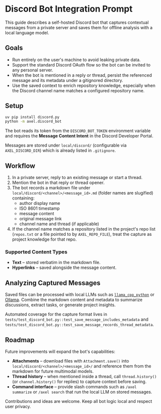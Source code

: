# Discord Bot Integration Prompt

This guide describes a self-hosted Discord bot that captures contextual messages from a
private server and saves them for offline analysis with a local language model.

## Goals

- Run entirely on the user's machine to avoid leaking private data.
- Support the standard Discord OAuth flow so the bot can be invited to any personal server.
- When the bot is mentioned in a reply or thread, persist the referenced message and its
  metadata under a gitignored directory.
- Use the saved context to enrich repository knowledge, especially when the Discord channel
  name matches a configured repository name.

## Setup

```bash
uv pip install discord.py
python -m axel.discord_bot
```

The bot reads its token from the `DISCORD_BOT_TOKEN` environment variable and requires the
**Message Content Intent** in the Discord Developer Portal.

Messages are stored under `local/discord/` (configurable via `AXEL_DISCORD_DIR`) which is
already listed in `.gitignore`.

## Workflow

1. In a private server, reply to an existing message or start a thread.
2. Mention the bot in that reply or thread opener.
3. The bot records a markdown file under
   `local/discord/<channel>/<message_id>.md` (folder names are slugified) containing:
   - author display name
   - ISO 8601 timestamp
   - message content
   - original message link
   - channel name and thread (if applicable)
4. If the channel name matches a repository listed in the project's repo list
   (`repos.txt` or a file pointed to by `AXEL_REPO_FILE`), treat the capture as
   project knowledge for that repo.

### Supported Content Types

- **Text** – stored verbatim in the markdown file.
- **Hyperlinks** – saved alongside the message content.

## Analyzing Captured Messages

Saved files can be processed with local LLMs such as
[`llama_cpp_python`](https://pypi.org/project/llama-cpp-python/) or
[Ollama](https://github.com/ollama/ollama). Combine the markdown content and metadata to
summarize discussions, extract tasks, or generate project insights.

Automated coverage for the capture format lives in
`tests/test_discord_bot.py::test_save_message_includes_metadata` and
`tests/test_discord_bot.py::test_save_message_records_thread_metadata`.

## Roadmap

Future improvements will expand the bot's capabilities:

- **Attachments** – download files with `Attachment.save()` into
  `local/discord/<channel>/<message_id>/` and reference them from the markdown for
  future multimodal models.
- **Thread history** – when mentioned inside a thread, call
  `thread.history()` (or `channel.history()` for replies) to capture context
  before saving.
- **Command interface** – provide slash commands such as `/axel summarize`
  or `/axel search` that run the local LLM on stored messages.

Contributions and ideas are welcome. Keep all bot logic local and respect user privacy.
